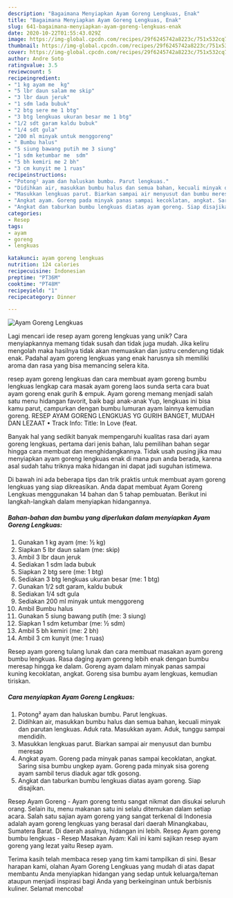 ```yaml
---
description: "Bagaimana Menyiapkan Ayam Goreng Lengkuas, Enak"
title: "Bagaimana Menyiapkan Ayam Goreng Lengkuas, Enak"
slug: 641-bagaimana-menyiapkan-ayam-goreng-lengkuas-enak
date: 2020-10-22T01:55:43.029Z
image: https://img-global.cpcdn.com/recipes/29f6245742a8223c/751x532cq70/ayam-goreng-lengkuas-foto-resep-utama.jpg
thumbnail: https://img-global.cpcdn.com/recipes/29f6245742a8223c/751x532cq70/ayam-goreng-lengkuas-foto-resep-utama.jpg
cover: https://img-global.cpcdn.com/recipes/29f6245742a8223c/751x532cq70/ayam-goreng-lengkuas-foto-resep-utama.jpg
author: Andre Soto
ratingvalue: 3.5
reviewcount: 5
recipeingredient:
- "1 kg ayam me  kg"
- "5 lbr daun salam me skip"
- "3 lbr daun jeruk"
- "1 sdm lada bubuk"
- "2 btg sere me 1 btg"
- "3 btg lengkuas ukuran besar me 1 btg"
- "1/2 sdt garam kaldu bubuk"
- "1/4 sdt gula"
- "200 ml minyak untuk menggoreng"
- " Bumbu halus"
- "5 siung bawang putih me 3 siung"
- "1 sdm ketumbar me  sdm"
- "5 bh kemiri me 2 bh"
- "3 cm kunyit me 1 ruas"
recipeinstructions:
- "Potong² ayam dan haluskan bumbu. Parut lengkuas."
- "Didihkan air, masukkan bumbu halus dan semua bahan, kecuali minyak dan parutan lengkuas. Aduk rata. Masukkan ayam. Aduk, tunggu sampai mendidih."
- "Masukkan lengkuas parut. Biarkan sampai air menyusut dan bumbu meresap"
- "Angkat ayam. Goreng pada minyak panas sampai kecoklatan, angkat. Saring sisa bumbu ungkep ayam. Goreng pada minyak sisa goreng ayam sambil terus diaduk agar tdk gosong."
- "Angkat dan taburkan bumbu lengkuas diatas ayam goreng. Siap disajikan."
categories:
- Resep
tags:
- ayam
- goreng
- lengkuas

katakunci: ayam goreng lengkuas 
nutrition: 124 calories
recipecuisine: Indonesian
preptime: "PT36M"
cooktime: "PT48M"
recipeyield: "1"
recipecategory: Dinner

---
```



![Ayam Goreng Lengkuas](https://img-global.cpcdn.com/recipes/29f6245742a8223c/751x532cq70/ayam-goreng-lengkuas-foto-resep-utama.jpg)

Lagi mencari ide resep ayam goreng lengkuas yang unik? Cara menyiapkannya memang tidak susah dan tidak juga mudah. Jika keliru mengolah maka hasilnya tidak akan memuaskan dan justru cenderung tidak enak. Padahal ayam goreng lengkuas yang enak harusnya sih memiliki aroma dan rasa yang bisa memancing selera kita.

resep ayam goreng lengkuas dan cara membuat ayam goreng bumbu lengkuas lengkap cara masak ayam goreng laos sunda serta cara buat ayam goreng enak gurih &amp; empuk. Ayam goreng memang menjadi salah satu menu hidangan favorit, baik bagi anak-anak Yup, lengkuas ini bisa kamu parut, campurkan dengan bumbu lumuran ayam lainnya kemudian goreng. RESEP AYAM GORENG LENGKUAS YG GURIH BANGET, MUDAH DAN LEZAAT • Track Info: Title: In Love (feat.

Banyak hal yang sedikit banyak mempengaruhi kualitas rasa dari ayam goreng lengkuas, pertama dari jenis bahan, lalu pemilihan bahan segar hingga cara membuat dan menghidangkannya. Tidak usah pusing jika mau menyiapkan ayam goreng lengkuas enak di mana pun anda berada, karena asal sudah tahu triknya maka hidangan ini dapat jadi suguhan istimewa.


Di bawah ini ada beberapa tips dan trik praktis untuk membuat ayam goreng lengkuas yang siap dikreasikan. Anda dapat membuat Ayam Goreng Lengkuas menggunakan 14 bahan dan 5 tahap pembuatan. Berikut ini langkah-langkah dalam menyiapkan hidangannya.

<!--inarticleads1-->

##### Bahan-bahan dan bumbu yang diperlukan dalam menyiapkan Ayam Goreng Lengkuas:

1. Gunakan 1 kg ayam (me: ½ kg)
1. Siapkan 5 lbr daun salam (me: skip)
1. Ambil 3 lbr daun jeruk
1. Sediakan 1 sdm lada bubuk
1. Siapkan 2 btg sere (me: 1 btg)
1. Sediakan 3 btg lengkuas ukuran besar (me: 1 btg)
1. Gunakan 1/2 sdt garam, kaldu bubuk
1. Sediakan 1/4 sdt gula
1. Sediakan 200 ml minyak untuk menggoreng
1. Ambil  Bumbu halus
1. Gunakan 5 siung bawang putih (me: 3 siung)
1. Siapkan 1 sdm ketumbar (me: ½ sdm)
1. Ambil 5 bh kemiri (me: 2 bh)
1. Ambil 3 cm kunyit (me: 1 ruas)


Resep ayam goreng tulang lunak dan cara membuat masakan ayam goreng bumbu lengkuas. Rasa daging ayam goreng lebih enak dengan bumbu meresap hingga ke dalam. Goreng ayam dalam minyak panas sampai kuning kecoklatan, angkat. Goreng sisa bumbu ayam lengkuas, kemudian tiriskan. 

<!--inarticleads2-->

##### Cara menyiapkan Ayam Goreng Lengkuas:

1. Potong² ayam dan haluskan bumbu. Parut lengkuas.
1. Didihkan air, masukkan bumbu halus dan semua bahan, kecuali minyak dan parutan lengkuas. Aduk rata. Masukkan ayam. Aduk, tunggu sampai mendidih.
1. Masukkan lengkuas parut. Biarkan sampai air menyusut dan bumbu meresap
1. Angkat ayam. Goreng pada minyak panas sampai kecoklatan, angkat. Saring sisa bumbu ungkep ayam. Goreng pada minyak sisa goreng ayam sambil terus diaduk agar tdk gosong.
1. Angkat dan taburkan bumbu lengkuas diatas ayam goreng. Siap disajikan.


Resep Ayam Goreng - Ayam goreng tentu sangat nikmat dan disukai seluruh orang. Selain itu, menu makanan satu ini selalu ditemukan dalam setiap acara. Salah satu sajian ayam goreng yang sangat terkenal di Indonesia adalah ayam goreng lengkuas yang berasal dari daerah Minangkabau, Sumatera Barat. Di daerah asalnya, hidangan ini lebih. Resep Ayam goreng bumbu lengkuas - Resep Masakan Ayam: Kali ini kami sajikan resep ayam goreng yang lezat yaitu Resep ayam. 

Terima kasih telah membaca resep yang tim kami tampilkan di sini. Besar harapan kami, olahan Ayam Goreng Lengkuas yang mudah di atas dapat membantu Anda menyiapkan hidangan yang sedap untuk keluarga/teman ataupun menjadi inspirasi bagi Anda yang berkeinginan untuk berbisnis kuliner. Selamat mencoba!
